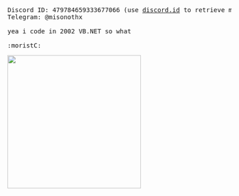 <pre>
Discord ID: 479784659333677066 (use <a href="https://discord.id/">discord.id</a> to retrieve my discord username & tag)
Telegram: @misonothx

yea i code in 2002 VB.NET so what

:moristC:
</pre>
<img src="https://i.ibb.co/txJHPmn/1609044691286.png" width="300" height="300">
<!--


me at your door:</br>
<p align="center">
  <img src="https://i.ibb.co/M1sQ9rY/sonicthehedgehog-20210512-0001.jpg" align="center" width="1000" height="200">
</p>


**miso-xyz/miso-xyz** is a ✨ _special_ ✨ repository because its `README.md` (this file) appears on your GitHub profile.

Here are some ideas to get you started:

- 🔭 I’m currently working on ...
- 🌱 I’m currently learning ...
- 👯 I’m looking to collaborate on ...
- 🤔 I’m looking for help with ...
- 💬 Ask me about ...
- 📫 How to reach me: ...
- 😄 Pronouns: ...
- ⚡ Fun fact: ...
-->
